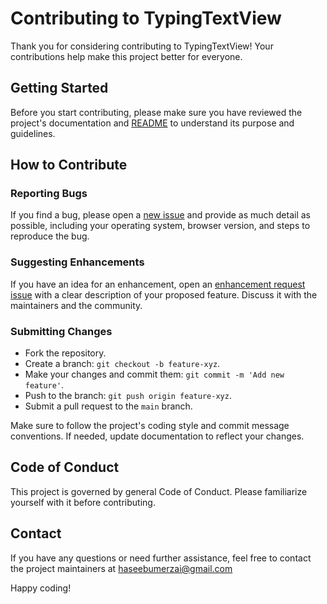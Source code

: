 # Contributing to TypingTextView

Thank you for considering contributing to TypingTextView! Your contributions help make this project better for everyone.

## Getting Started

Before you start contributing, please make sure you have reviewed the project's documentation and [README](README.md) to understand its purpose and guidelines.

## How to Contribute

### Reporting Bugs

If you find a bug, please open a [new issue](https://github.com/syedhaseeb1/typingtextview/issues) and provide as much detail as possible, including your operating system, browser version, and steps to reproduce the bug.

### Suggesting Enhancements

If you have an idea for an enhancement, open an [enhancement request issue](https://github.com/syedhaseeb1/typingtextview/issues) with a clear description of your proposed feature. Discuss it with the maintainers and the community.

### Submitting Changes

* Fork the repository.
* Create a branch: `git checkout -b feature-xyz`.
* Make your changes and commit them: `git commit -m 'Add new feature'`.
* Push to the branch: `git push origin feature-xyz`.
* Submit a pull request to the `main` branch.

Make sure to follow the project's coding style and commit message conventions. If needed, update documentation to reflect your changes.

## Code of Conduct

This project is governed by general Code of Conduct. Please familiarize yourself with it before contributing.

## Contact

If you have any questions or need further assistance, feel free to contact the project maintainers at haseebumerzai@gmail.com

Happy coding!

